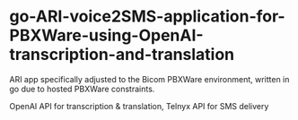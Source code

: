 # go-ARI-voice2SMS-application-for-PBXWare-using-OpenAI-transcription-and-translation

ARI app specifically adjusted to the Bicom PBXWare environment, written in go due to hosted PBXWare constraints.

OpenAI API for transcription & translation, Telnyx API for SMS delivery
